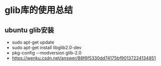 # glib库的使用总结

## ubuntu glib安装
- sudo apt-get update
- sudo apt-get install libglib2.0-dev
- pkg-config --modversion glib-2.0
- https://wenku.csdn.net/answer/88f6f5330dd74175bf90137224134851